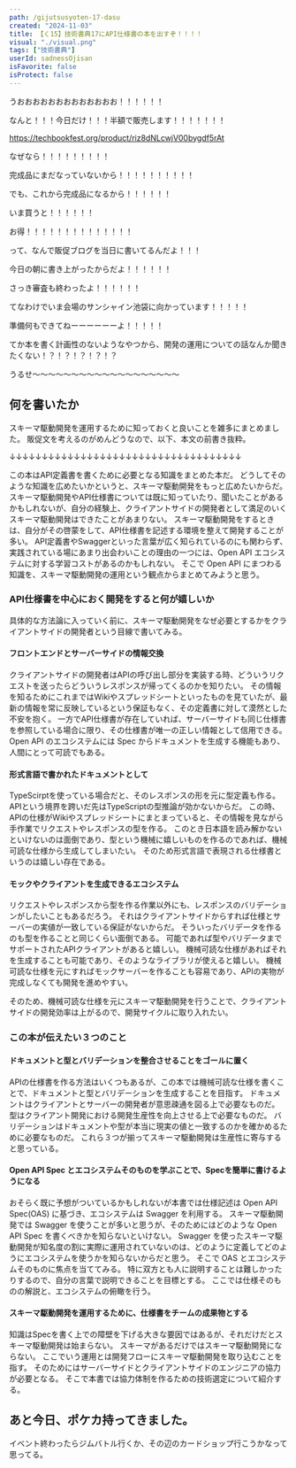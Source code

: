 ```yaml
---
path: /gijutsusyoten-17-dasu
created: "2024-11-03"
title: 【く15】技術書典17にAPI仕様書の本を出すぞ！！！！
visual: "./visual.png"
tags: ["技術書典"]
userId: sadnessOjisan
isFavorite: false
isProtect: false
---
```


うおおおおおおおおおおおおお！！！！！！

なんと！！！今日だけ！！！半額で販売します！！！！！！！

https://techbookfest.org/product/riz8dNLcwjV00bygdf5rAt

なぜなら！！！！！！！！！

完成品にまだなっていないから！！！！！！！！！！

でも、これから完成品になるから！！！！！！

いま買うと！！！！！！

お得！！！！！！！！！！！！！！

って、なんで販促ブログを当日に書いてるんだよ！！！

今日の朝に書き上がったからだよ！！！！！！

さっき審査も終わったよ！！！！！！

てなわけでいま会場のサンシャイン池袋に向かっています！！！！！

準備何もできてねーーーーーーよ！！！！！

てか本を書く計画性のないようなやつから、開発の運用についての話なんか聞きたくない！？！？！？！？！？

うるせ〜〜〜〜〜〜〜〜〜〜〜〜〜〜〜〜〜〜〜

## 何を書いたか

スキーマ駆動開発を運用するために知っておくと良いことを雑多にまとめました。
販促文を考えるのがめんどうなので、以下、本文の前書き抜粋。

↓↓↓↓↓↓↓↓↓↓↓↓↓↓↓↓↓↓↓↓↓↓↓↓↓↓↓↓↓↓↓↓↓↓↓↓

この本はAPI定義書を書くために必要となる知識をまとめた本だ。
どうしてそのような知識を広めたいかというと、スキーマ駆動開発をもっと広めたいからだ。
スキーマ駆動開発やAPI仕様書については既に知っていたり、聞いたことがあるかもしれないが、自分の経験上、クライアントサイドの開発者として満足のいくスキーマ駆動開発はできたことがあまりない。
スキーマ駆動開発をするときは、自分がその啓蒙をして、API仕様書を記述する環境を整えて開発することが多い。
API定義書やSwaggerといった言葉が広く知られているのにも関わらず、実践されている場にあまり出会わいことの理由の一つには、Open API エコシステムに対する学習コストがあるのかもしれない。
そこで Open API にまつわる知識を、スキーマ駆動開発の運用という観点からまとめてみようと思う。

### API仕様書を中心におく開発をすると何が嬉しいか

具体的な方法論に入っていく前に、スキーマ駆動開発をなぜ必要とするかをクライアントサイドの開発者という目線で書いてみる。

#### フロントエンドとサーバーサイドの情報交換

クライアントサイドの開発者はAPIの呼び出し部分を実装する時、どういうリクエストを送ったらどういうレスポンスが帰ってくるのかを知りたい。
その情報を知るためにこれまではWikiやスプレッドシートといったものを見ていたが、最新の情報を常に反映しているという保証もなく、その定義書に対して漠然とした不安を抱く。
一方でAPI仕様書が存在していれば、サーバーサイドも同じ仕様書を参照している場合に限り、その仕様書が唯一の正しい情報として信用できる。
Open API のエコシステムには Spec からドキュメントを生成する機能もあり、人間にとって可読でもある。

#### 形式言語で書かれたドキュメントとして

TypeScirptを使っている場合だと、そのレスポンスの形を元に型定義も作る。
APIという境界を跨いだ先はTypeScriptの型推論が効かないからだ。
この時、APIの仕様がWikiやスプレッドシートにまとまっていると、その情報を見ながら手作業でリクエストやレスポンスの型を作る。
このとき日本語を読み解かないといけないのは面倒であり、型という機械に嬉しいものを作るのであれば、機械可読な仕様から生成してしまいたい。
そのため形式言語で表現される仕様書というのは嬉しい存在である。

#### モックやクライアントを生成できるエコシステム

リクエストやレスポンスから型を作る作業以外にも、レスポンスのバリデーションがしたいこともあるだろう。
それはクライアントサイドからすれば仕様とサーバーの実値が一致している保証がないからだ。
そういったバリデータを作るのも型を作ることと同じくらい面倒である。
可能であれば型やバリデータまでサポートされたAPIクライアントがあると嬉しい。
機械可読な仕様があればそれを生成することも可能であり、そのようなライブラリが使えると嬉しい。
機械可読な仕様を元にすればモックサーバーを作ることも容易であり、APIの実物が完成しなくても開発を進めやすい。

そのため、機械可読な仕様を元にスキーマ駆動開発を行うことで、クライアントサイドの開発効率は上がるので、開発サイクルに取り入れたい。

### この本が伝えたい３つのこと

#### ドキュメントと型とバリデーションを整合させることをゴールに置く

APIの仕様書を作る方法はいくつもあるが、この本では機械可読な仕様を書くことで、ドキュメントと型とバリデーションを生成することを目指す。
ドキュメントはクライアントとサーバーの開発者が意思疎通を図る上で必要なものだ。
型はクライアント開発における開発生産性を向上させる上で必要なものだ。
バリデーションはドキュメントや型が本当に現実の値と一致するのかを確かめるために必要なものだ。
これら３つが揃ってスキーマ駆動開発は生産性に寄与すると思っている。

#### Open API Spec とエコシステムそのものを学ぶことで、Specを簡単に書けるようになる

おそらく既に予想がついているかもしれないが本書では仕様記述は Open API Spec(OAS) に基づき、エコシステムは Swagger を利用する。
スキーマ駆動開発では Swagger を使うことが多いと思うが、そのためにはどのような Open API Spec を書くべきかを知らないといけない。
Swagger を使ったスキーマ駆動開発が知名度の割に実際に運用されていないのは、どのように定義してどのようにエコシステムを使うかを知らないからだと思う。
そこで OAS とエコシステムそのものに焦点を当ててみる。
特に双方とも人に説明することは難しかったりするので、自分の言葉で説明できることを目標とする。
ここでは仕様そのものの解説と、エコシステムの俯瞰を行う。

#### スキーマ駆動開発を運用するために、仕様書をチームの成果物とする

知識はSpecを書く上での障壁を下げる大きな要因ではあるが、それだけだとスキーマ駆動開発は始まらない。
スキーマがあるだけではスキーマ駆動開発にならない。
ここでいう運用とは開発フローにスキーマ駆動開発を取り込むことを指す。
そのためにはサーバーサイドとクライアントサイドのエンジニアの協力が必要となる。
そこで本書では協力体制を作るための技術選定について紹介する。

## あと今日、ポケカ持ってきました。

イベント終わったらジムバトル行くか、その辺のカードショップ行こうかなって思ってる。
